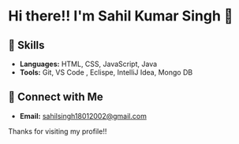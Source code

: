 # Hi there!! I'm Sahil Kumar Singh 👋 

## 🌱 Skills 

- **Languages:**  HTML, CSS, JavaScript, Java 
- **Tools:** Git, VS Code , Eclispe, IntelliJ Idea, Mongo DB
 
## 🔗 Connect with Me

- **Email:** sahilsingh18012002@gmail.com
 
Thanks for visiting my profile!! 
